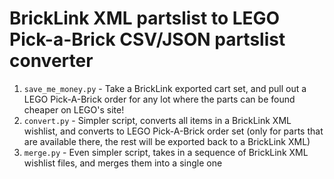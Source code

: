 # BrickLink XML partslist to LEGO Pick-a-Brick CSV/JSON partslist converter

1. `save_me_money.py` - Take a BrickLink exported cart set, and pull out a LEGO Pick-A-Brick order for any lot where the parts can be found cheaper on LEGO's site!
2. `convert.py` - Simpler script, converts all items in a BrickLink XML wishlist, and converts to LEGO Pick-A-Brick order set (only for parts that are available there, the rest will be exported back to a BrickLink XML)
3. `merge.py` - Even simpler script, takes in a sequence of BrickLink XML wishlist files, and merges them into a single one

